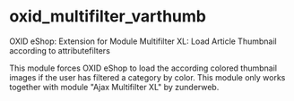 oxid_multifilter_varthumb
=========================

OXID eShop: Extension for Module Multifilter XL: Load Article Thumbnail according to attributefilters

This module forces OXID eShop to load the according colored thumbnail images if the user has filtered a category by color.
This module only works together with module "Ajax Multifilter XL" by zunderweb.
